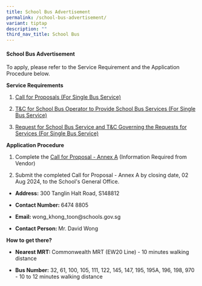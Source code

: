 ```yaml
---
title: School Bus Advertisement
permalink: /school-bus-advertisement/
variant: tiptap
description: ""
third_nav_title: School Bus
---
```

<h4><strong>School Bus Advertisement</strong></h4>
<p>To apply, please refer to the Service Requirement and the Application
Procedure below.</p>
<p><strong>Service Requirements</strong>
</p>
<ol data-tight="true" class="tight">
<li>
<p><a href="https://drive.google.com/file/d/1getc821GZ6OV2owl6_203eUltbGD2WZA/view?usp=drive_link" rel="noopener noreferrer nofollow" target="_blank">Call for Proposals (For Single Bus Service)</a>
</p>
</li>
<li>
<p><a href="https://drive.google.com/file/d/1zCrjxMLYLOh8s3cyFt6IJioSC9M9VsWG/view?usp=drive_link" rel="noopener noreferrer nofollow" target="_blank">T&amp;C for School Bus Operator to Provide School Bus Services (For Single Bus Service)</a>
</p>
</li>
<li>
<p><a href="https://drive.google.com/file/d/1Lq6KYvBU5sOyJAhw_AsjOPvQRnlM2pFY/view?usp=drive_link" rel="noopener noreferrer nofollow" target="_blank">Request for School Bus Service and T&amp;C Governing the Requests for Services  (For Single Bus Service)</a>
</p>
</li>
</ol>
<p><strong>Application Procedure</strong>
</p>
<ol data-tight="true" class="tight">
<li>
<p>Complete the <a href="https://drive.google.com/file/d/1eWoLc1Y7sGFUXuQkiSGWt_py82zZCFZy/view?usp=drive_link" rel="noopener noreferrer nofollow" target="_blank">Call for Proposal - Annex A</a> (Information
Required from Vendor)</p>
</li>
<li>
<p>Submit the completed Call for Proposal - Annex A by closing date, 02 Aug
2024, to the School's General Office.</p>
</li>
</ol>
<ul data-tight="true" class="tight">
<li>
<p><strong>Address:</strong> 300 Tanglin Halt Road, S148812</p>
</li>
<li>
<p><strong>Contact Number: </strong>6474 8805</p>
</li>
<li>
<p><strong>Email: </strong>wong_khong_toon@schools.gov.sg</p>
</li>
<li>
<p><strong>Contact Person: </strong>Mr. David Wong</p>
</li>
</ul>
<p></p>
<p><strong>How to get there?</strong>
</p>
<ul data-tight="true" class="tight">
<li>
<p><strong>Nearest MRT: </strong>Commonwealth MRT (EW20 Line) - 10 minutes
walking distance</p>
</li>
<li>
<p><strong>Bus Number:</strong> 32, 61, 100, 105, 111, 122, 145, 147, 195,
195A, 196, 198, 970 - 10 to 12 minutes walking distance</p>
</li>
</ul>
<p></p>